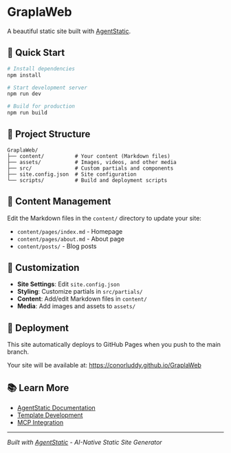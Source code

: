 # GraplaWeb

A beautiful static site built with [AgentStatic](https://github.com/conorluddy/AgentStatic).

## 🚀 Quick Start

```bash
# Install dependencies
npm install

# Start development server
npm run dev

# Build for production
npm run build
```

## 📁 Project Structure

```
GraplaWeb/
├── content/          # Your content (Markdown files)
├── assets/           # Images, videos, and other media
├── src/              # Custom partials and components
├── site.config.json  # Site configuration
└── scripts/          # Build and deployment scripts
```

## 📝 Content Management

Edit the Markdown files in the `content/` directory to update your site:

- `content/pages/index.md` - Homepage
- `content/pages/about.md` - About page  
- `content/posts/` - Blog posts

## 🎨 Customization

- **Site Settings**: Edit `site.config.json`
- **Styling**: Customize partials in `src/partials/`
- **Content**: Add/edit Markdown files in `content/`
- **Media**: Add images and assets to `assets/`

## 🚀 Deployment

This site automatically deploys to GitHub Pages when you push to the main branch.

Your site will be available at: https://conorluddy.github.io/GraplaWeb

## 📚 Learn More

- [AgentStatic Documentation](https://github.com/conorluddy/AgentStatic/blob/main/README.md)
- [Template Development](https://github.com/conorluddy/AgentStatic/blob/main/docs/templates.md)
- [MCP Integration](https://github.com/conorluddy/AgentStatic/blob/main/docs/mcp-integration.md)

---

*Built with [AgentStatic](https://github.com/conorluddy/AgentStatic) - AI-Native Static Site Generator*
